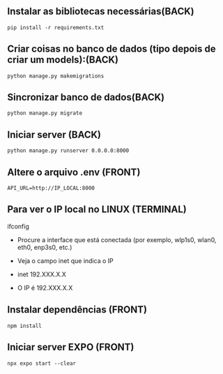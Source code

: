 ## Instalar as bibliotecas necessárias(BACK)

    pip install -r requirements.txt

## Criar coisas no banco de dados (tipo depois de criar um models):(BACK)

    python manage.py makemigrations
    
## Sincronizar banco de dados(BACK)

    python manage.py migrate

## Iniciar server (BACK)

    python manage.py runserver 0.0.0.0:8000

## Altere o arquivo .env (FRONT)

    API_URL=http://IP_LOCAL:8000

## Para ver o IP local no LINUX (TERMINAL)

   ifconfig

-  Procure a interface que está conectada (por exemplo, wlp1s0, wlan0, eth0, enp3s0, etc.) 
- Veja o campo inet que indica o IP 

- inet 192.XXX.X.X 
- O IP é 192.XXX.X.X
    
## Instalar dependências (FRONT)

    npm install 

## Iniciar server EXPO (FRONT)

    npx expo start --clear

